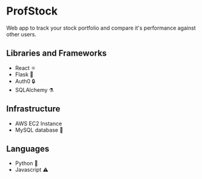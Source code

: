 
# ProfStock

Web app to track your stock portfolio and compare it's performance against other users.

## Libraries and Frameworks
- React ⚛️
- Flask 🧪
- Auth0 🔒
- SQLAlchemy ⚗️
## Infrastructure
- AWS EC2 Instance 
- MySQL database 🔩
## Languages
- Python 🐍
- Javascript ⚠️
